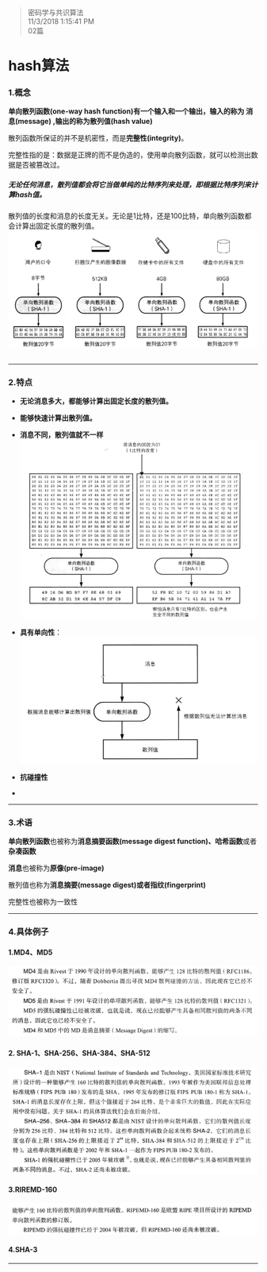 
> 密码学与共识算法  
> 11/3/2018 1:15:41 PM  
> 02篇  
# hash算法

### 1.概念
**单向散列函数(one-way hash function)**有一个输入和一个输出，输入的称为 **消息(message)** ,输出的称为**散列值(hash value)**  

散列函数所保证的并不是机密性，而是**完整性(integrity)**。  

完整性指的是：数据是正牌的而不是伪造的，使用单向散列函数，就可以检测出数据是否被篡改过。  
##### 无论任何消息，散列值都会将它当做单纯的比特序列来处理，即根据比特序列来计算hash值。

散列值的长度和消息的长度无关。无论是1比特，还是100比特，单向散列函数都会计算出固定长度的散列值。
<img src="https://www.github.com/jixiyu/images3/raw/master/小书匠/1541302457199.jpg" width="600" hegiht="600" align="center" />  
​

----------

### 2.特点  

+ **无论消息多大，都能够计算出固定长度的散列值。**  

+ **能够快速计算出散列值。**  

+ **消息不同，散列值就不一样**
![](https://www.github.com/jixiyu/images3/raw/master/小书匠/1541302457110.jpg)  

+ **具有单向性**：  
![](https://www.github.com/jixiyu/images3/raw/master/小书匠/1541302457190.jpg)  

+ **抗碰撞性**  
+ 

----------


### 3.术语  

**单向散列函数**也被称为**消息摘要函数(message digest function)、哈希函数**或者**杂凑函数**  

**消息**也被称为**原像(pre-image)**

散列值也称为**消息摘要(message digest)**或者**指纹(fingerprint)**  

完整性也被称为一致性  

----------

### 4.具体例子  

#### 1.MD4、MD5  
![](https://www.github.com/jixiyu/images3/raw/master/小书匠/1541302457595.jpg)  

#### 2.  SHA-1、SHA-256、SHA-384、SHA-512
![](https://www.github.com/jixiyu/images3/raw/master/小书匠/1541302457517.jpg)  

#### 3.RIREMD-160  
![](https://www.github.com/jixiyu/images3/raw/master/小书匠/1541302456913.jpg)  
#### 4.SHA-3  

----------


